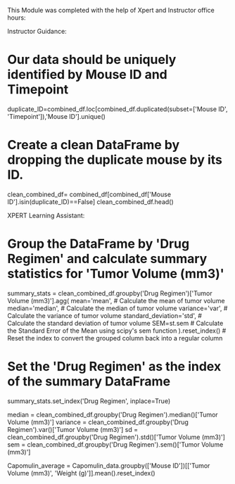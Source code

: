 This Module was completed with the help of Xpert and Instructor office hours:

Instructor Guidance:
# Our data should be uniquely identified by Mouse ID and Timepoint
duplicate_ID=combined_df.loc[combined_df.duplicated(subset=['Mouse ID', 'Timepoint']),'Mouse ID'].unique() 

# Create a clean DataFrame by dropping the duplicate mouse by its ID.
clean_combined_df= combined_df[combined_df['Mouse ID'].isin(duplicate_ID)==False]
clean_combined_df.head()

XPERT Learning Assistant:
# Group the DataFrame by 'Drug Regimen' and calculate summary statistics for 'Tumor Volume (mm3)'
summary_stats = clean_combined_df.groupby('Drug Regimen')['Tumor Volume (mm3)'].agg(
    mean='mean',                    # Calculate the mean of tumor volume
    median='median',                # Calculate the median of tumor volume
    variance='var',                 # Calculate the variance of tumor volume
    standard_deviation='std',       # Calculate the standard deviation of tumor volume
    SEM=st.sem                      # Calculate the Standard Error of the Mean using scipy's sem function
).reset_index()                     # Reset the index to convert the grouped column back into a regular column

# Set the 'Drug Regimen' as the index of the summary DataFrame
summary_stats.set_index('Drug Regimen', inplace=True)

median = clean_combined_df.groupby('Drug Regimen').median()['Tumor Volume (mm3)']
variance = clean_combined_df.groupby('Drug Regimen').var()['Tumor Volume (mm3)']
sd = clean_combined_df.groupby('Drug Regimen').std()['Tumor Volume (mm3)']
sem = clean_combined_df.groupby('Drug Regimen').sem()['Tumor Volume (mm3)']

Capomulin_average = Capomulin_data.groupby(['Mouse ID'])[['Tumor Volume (mm3)', 'Weight (g)']].mean().reset_index()
